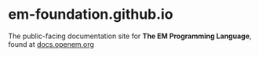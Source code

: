 # em-foundation.github.io

The public-facing documentation site for **The EM Programming Language**, found at [docs.openem.org](https://docs.openem.org)
